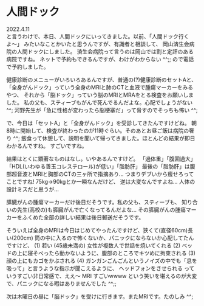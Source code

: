 # 人間ドック

2022.4.11<br />
と言うわけで、本日、人間ドックにいってきました。以前、「人間ドック行くよ〜」
みたいなことかいたと思うんですが、有識者と相談して、
岡山済生会病院の人間ドックにしました。
済生会病院って言うのは岡山では割と定評のある病院ですね。
ネットで予約もできるんですが、わけがわからない ^^;; ので電話で予約しました。

健康診断のメニューがいろいろあるんですが、普通の(?)健康診断のセットAと、
「全身がんドック」っていう全身のMRIと肺のCTと血液で腫瘍マーカーをみるやつ、
それから「脳ドック」っていう脳のMRIとMRAをとる検査をお願いしました。
私の父も、スティーブもがんで死んでるんだよな。心配でしょうがない ^^;
河野先生が「急に性格が変わったら脳梗塞だ」って脅すのでそっちも怖い ^^;

で、今日は「セットA」と「全身がんドック」を受診してきたんですけどね。
朝8時に開始して、検査が終わったのが11時ぐらい。そのあとお昼ご飯は病院の奢り ^^;
飯食って休憩して、説明を聞いて帰ってきました。ほとんどの結果が即日わかるんですね。
すごいですね。

結果はとくに顕著なものはなし。いやあるんですけど。
「過体重」「腹囲過大」「HDL(いわゆる善玉コレステロール)が低い」「脂肪肝」
最後の「脂肪肝」は腹部超音波とMRIと胸部のCTの三ヶ所で指摘あり...
つまりデブいから痩せろってことですね! 75kg→90kgとか一瞬なんだけど、
逆は大変なんですよね... 人体の設計ミスだと思うが...

膵臓がんの腫瘍マーカーだけ後日だそうです。私の父も、スティーブも、
知り合いの先生(高校の)も膵臓がんで亡くなってるんだよな...
その膵臓がんの腫瘍マーカーをふくめた全部の詳しい結果は後日郵送だそうです。

そういえば全身のMRIは今日はじめてやったんですけど、狭くて(直径60cm)長い(200cm)
筒の中に入るので怖くないか、パニックにならないか心配してたんですけど、
(1) 若い (45歳未満の) 女性が複数人で世話を焼いてくれる
(2) ベッドの上に寝そべったら動かないように、腹部のところでキツめに拘束される
(3) 顔の上にもカゴをかぶされる
(4) ガンガンごんごんというノイズの中でも「息を吸って」と言うような指示が聞こえるように、
ヘッドフォンをさせられる っていうすごい非日常感で、ええ〜 MRI すごいwwww
という笑いを堪えるのが大変で、パニックになる暇はありませんでした ^^;;

次は木曜日の昼に「脳ドック」を受けに行きます。またMRIです。たのしみ ^^;

